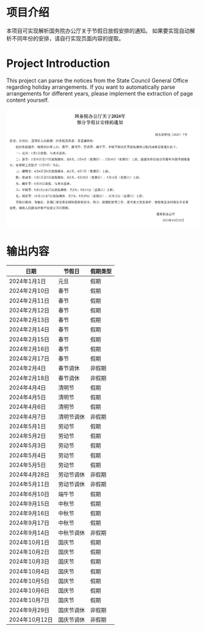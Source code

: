 # 项目介绍
本项目可实现解析国务院办公厅关于节假日放假安排的通知。
如果要实现自动解析不同年份的安排，请自行实现页面内容的提取。

# Project Introduction
This project can parse the notices from the State Council General Office regarding holiday arrangements. If you want to automatically parse arrangements for different years, please implement the extraction of page content yourself.

![国务院办公厅通知](image.png)

# 输出内容
| 日期           | 节假日      | 假期类型    |
| -------------- | ----------- | ----------- |
| 2024年1月1日   | 元旦        | 假期        |
| 2024年2月10日  | 春节        | 假期        |
| 2024年2月11日  | 春节        | 假期        |
| 2024年2月12日  | 春节        | 假期        |
| 2024年2月13日  | 春节        | 假期        |
| 2024年2月14日  | 春节        | 假期        |
| 2024年2月15日  | 春节        | 假期        |
| 2024年2月16日  | 春节        | 假期        |
| 2024年2月17日  | 春节        | 假期        |
| 2024年2月4日   | 春节调休    | 非假期      |
| 2024年2月18日  | 春节调休    | 非假期      |
| 2024年4月4日   | 清明节      | 假期        |
| 2024年4月5日   | 清明节      | 假期        |
| 2024年4月6日   | 清明节      | 假期        |
| 2024年4月7日   | 清明节调休  | 非假期      |
| 2024年5月1日   | 劳动节      | 假期        |
| 2024年5月2日   | 劳动节      | 假期        |
| 2024年5月3日   | 劳动节      | 假期        |
| 2024年5月4日   | 劳动节      | 假期        |
| 2024年5月5日   | 劳动节      | 假期        |
| 2024年4月28日  | 劳动节调休  | 非假期      |
| 2024年5月11日  | 劳动节调休  | 非假期      |
| 2024年6月10日  | 端午节      | 假期        |
| 2024年9月15日  | 中秋节      | 假期        |
| 2024年9月16日  | 中秋节      | 假期        |
| 2024年9月17日  | 中秋节      | 假期        |
| 2024年9月14日  | 中秋节调休  | 非假期      |
| 2024年10月1日  | 国庆节      | 假期        |
| 2024年10月2日  | 国庆节      | 假期        |
| 2024年10月3日  | 国庆节      | 假期        |
| 2024年10月4日  | 国庆节      | 假期        |
| 2024年10月5日  | 国庆节      | 假期        |
| 2024年10月6日  | 国庆节      | 假期        |
| 2024年10月7日  | 国庆节      | 假期        |
| 2024年9月29日  | 国庆节调休  | 非假期      |
| 2024年10月12日 | 国庆节调休  | 非假期      |
